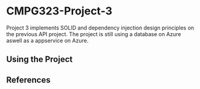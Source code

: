 # CMPG323-Project-3
Project 3 implements SOLID and dependency injection design principles on the previous API project. The project is still using a database on Azure aswell as a appservice on Azure.

## Using the Project

## References